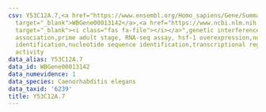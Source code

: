 ```yaml
---
csv: Y53C12A.7,<a href="https://www.ensembl.org/Homo_sapiens/Gene/Summary?db=core;g=WBGene00013142"
  target="_blank">WBGene00013142</a>,<a href="https://www.ncbi.nlm.nih.gov/pubmed/30894454"
  target="_blank"><i class="fas fa-file"></i></a>",genetic interference,functional
  association,prime adult stage, RNA-seq assay, hsf-1 overexpression,nucleotide sequence
  identification,nucleotide sequence identification,transcriptional regulation,up-regulates
  activity
data_alias: Y53C12A.7
data_id: WBGene00013142
data_numevidence: 1
data_species: Caenorhabditis elegans
data_taxid: '6239'
title: Y53C12A.7
---
```

